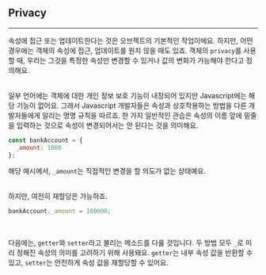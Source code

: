 ## Privacy
---
속성에 접근 또는 업데이트한다는 것은 오브젝트의 기본적인 작업이에요. 하지만, 어떤 경우에는 객체의 속성에 접근, 업데이트를 원치 않을 때도 있죠. 객체의 `privacy`를 사용할 때, 우리는 그것을 특정한 속성만 변경할 수 있거나 값의 변화가 가능해야 한다고 정의해요.
<br>
<br>

일부 언어에는 객체에 대한 개인 정보 보호 기능이 내장되어 있지만 Javascript에는 해당 기능이 없어요. 그래서 Javascript 개발자들은 속성과 상호작용하는 방법을 다른 개발자들에게 알리는 명명 규칙을 따르죠. 한 가지 일반적인 관습은 속성의 이름 앞에 밑줄을 입력하는 것으로 속성이 변경되어서는 안 된다는 것을 의미해요.

```javascript
const bankAccount = {
  _amount: 1000
};
```

해당 예시에서, `_amount`는 직접적인 변경을 할 의도가 없는 상태예요.
<br>
<br>

하지만, 여전히 재할당은 가능하죠.

```javascript
bankAccount._amount = 100000;
```
<br>

다음에는, `getter`와 `setter`라고 불리는 메소드를 다룰 것입니다. 두 방법 모두 `_`로 미리 정해진 속성의 의미를 고려하기 위해 사용돼요. `getter`는 내부 속성 값을 반환할 수 있고, `setter`는 안전하게 속성 값을 재할당할 수 있어요.